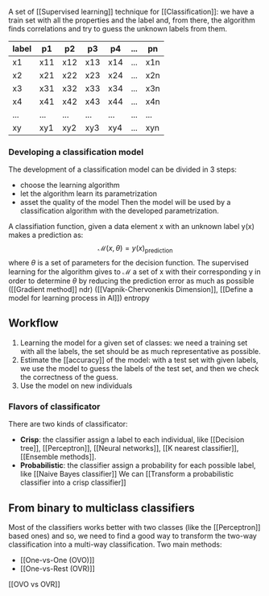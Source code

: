 A set of [[Supervised learning]] technique for [[Classification]]: we have a train set with all the properties and the label and, from there, the algorithm finds correlations and try to guess the unknown labels from them.

| label | p1  | p2  | p3  | p4  | ... | pn  |
| ----- | --- | --- | --- | --- | --- | --- |
| x1    | x11 | x12 | x13 | x14 | ... | x1n |
| x2    | x21 | x22 | x23 | x24 | ... | x2n |
| x3    | x31 | x32 | x33 | x34 | ... | x3n |
| x4    | x41 | x42 | x43 | x44 | ... | x4n |
| ...   | ... | ... | ... | ... | ... | ... |
| xy    | xy1 | xy2 | xy3 | xy4 | ... | xyn |

### Developing a classification model

The development of a classification model can be divided in 3 steps:
- choose the learning algorithm
- let the algorithm learn its parametrization
- asset the quality of the model
Then the model will be used by a classification algorithm with the developed parametrization.

A classifiation function, given a data element x with an unknown label y(x) makes a prediction as:
$$
\mathcal{M}(x,\theta) = y(x)_{\text{prediction}}
$$
where $\theta$ is a set of parameters for the decision function.
The supervised learning for the algorithm gives to $\mathcal{M}$ a set of x with their corresponding y in order to determine $\theta$ by reducing the prediction error as much as possible ([[Gradient method]] ndr)
([[Vapnik-Chervonenkis Dimension]], [[Define a model for learning process in AI]])
entropy
## Workflow
1) Learning the model for a given set of classes: we need a training set with all the labels, the set should be as much representative as possible.
2) Estimate the [[accuracy]] of the model: with a test set with given labels, we use the model to guess the labels of the test set, and then we check the correctness of the guess.
3) Use the model on new individuals


### Flavors of classificator

There are two kinds of classificator:
- __Crisp__: the classifier assign a label to each individual, like [[Decision tree]], [[Perceptron]], [[Neural networks]], [[K nearest classifier]], [[Ensemble methods]].
- __Probabilistic__: the classifier assign a probability for each possible label, like [[Naive Bayes classifier]]
We can [[Transform a probabilistic classifier into a crisp classifier]]

## From binary to multiclass classifiers

Most of the classifiers works better with two classes (like the [[Perceptron]] based ones) and so, we need to find a good way to transform the two-way classification into a multi-way classification. Two main methods:
- [[One-vs-One (OVO)]]
- [[One-vs-Rest (OVR)]]

[[OVO vs OVR]]